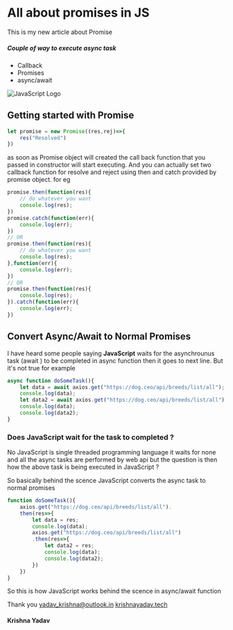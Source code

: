 # All about promises in JS
This is my new article about Promise 
##### Couple of way to execute async task 
- Callback 
- Promises
- async/await 

![JavaScript Logo](https://images.unsplash.com/photo-1613490900233-141c5560d75d?ixlib=rb-1.2.1&q=80&fm=jpg&crop=entropy&cs=tinysrgb&dl=sudharshan-tk-mM9vVJ2oDeI-unsplash.jpg&w=1920)



## Getting started with Promise 
```js
let promise = new Promise((res,rej)=>{
    res("Resolved")
})
```
as soon as Promise object will created the call back function that you passed in constructor will start executing.
And you can actually set two callback function for resolve and reject using then and catch provided by promise object.
for eg

```js
promise.then(function(res){
    // do whatever you want
    console.log(res);
})
promise.catch(function(err){
    console.log(err);
})
// OR 
promise.then(function(res){
    // do whatever you want
    console.log(res);
},function(err){
    console.log(err);
})
// OR 
promise.then(function(res){
    console.log(res);
}).catch(function(err){
    console.log(err);
})
```
## Convert Async/Await to Normal Promises

I have heard some people saying **JavaScript** waits for 
the asynchrounus task (await ) to be completed in async function then it goes to next line. But it's not true 
for example 
```js
async function doSomeTask(){
    let data = await axios.get("https://dog.ceo/api/breeds/list/all");
    console.log(data);
    let data2 = await axios.get("https://dog.ceo/api/breeds/list/all");
    console.log(data);
    console.log(data2);
}
```
### Does JavaScript wait for the task to completed ?
No JavaScript is single threaded programming language it waits for none and all the async tasks are performed by web api but the question is then how the above task is being executed in JavaScript ?

So basically behind the scence JavaScript converts the async task to normal promises 

```js
function doSomeTask(){
    axios.get("https://dog.ceo/api/breeds/list/all").
    then(res=>{
        let data = res;
        console.log(data);
        axios.get("https://dog.ceo/api/breeds/list/all")
        .then(res=>{
            let data2 = res;
            console.log(data);
            console.log(data2);
        })
    })
}
```

So this is how JavaScript works behind the scence in async/await function

Thank you
<yadav_krishna@outlook.in>
[krishnayadav.tech](https://krishnayadav.tech "portfolio")
#### Krishna Yadav


